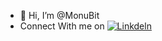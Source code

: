 - 👋 Hi, I’m @MonuBit
- Connect With me on 
[![Linkdeln](![image](https://user-images.githubusercontent.com/75883061/190464943-d4db00e9-d4aa-498b-a978-23e08c057875.png))](https://www.linkedin.com/in/monu-kumar-singh-67363216b/)



<!---
MonuBit/MonuBit is a ✨ special ✨ repository because its `README.md` (this file) appears on your GitHub profile.
You can click the Preview link to take a look at your changes.
--->
